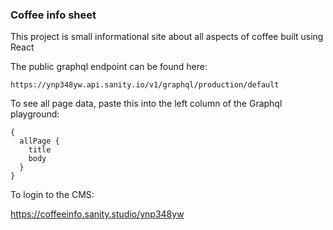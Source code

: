 ### Coffee info sheet

This project is small informational site about all aspects of coffee built using React

The public graphql endpoint can be found here:

```
https://ynp348yw.api.sanity.io/v1/graphql/production/default
```

To see all page data, paste this into the left column of the Graphql playground:

```
{
  allPage {
    title
    body
  }
}
```

To login to the CMS: 

https://coffeeinfo.sanity.studio/ynp348yw

